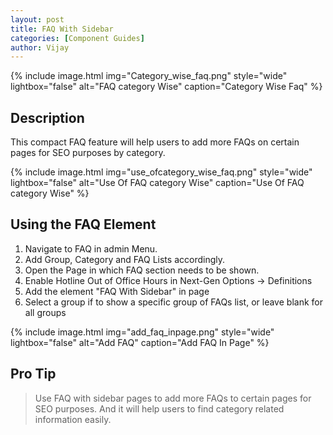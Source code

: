 ```yaml
---
layout: post
title: FAQ With Sidebar
categories: [Component Guides]
author: Vijay
---
```


{% include image.html img="Category_wise_faq.png" style="wide" lightbox="false" alt="FAQ category Wise" caption="Category Wise Faq" %}


## Description

This compact FAQ feature will help users to add more FAQs on certain pages for SEO purposes by category.

{% include image.html img="use_ofcategory_wise_faq.png" style="wide" lightbox="false" alt="Use Of FAQ category Wise" caption="Use Of FAQ category Wise" %}

## Using the FAQ Element


1. Navigate to FAQ in admin Menu.
2. Add Group, Category and FAQ Lists accordingly.
3. Open the Page in which FAQ section needs to be shown.
4. Enable Hotline Out of Office Hours in Next-Gen Options -> Definitions
5. Add the element "FAQ With Sidebar" in page
6. Select a group if to show a specific group of FAQs list, or leave blank for all groups


{% include image.html img="add_faq_inpage.png" style="wide" lightbox="false" alt="Add FAQ" caption="Add FAQ In Page" %}


## Pro Tip
> Use FAQ with sidebar pages to add more FAQs to certain pages for SEO purposes. And it will help users to find category related information easily.